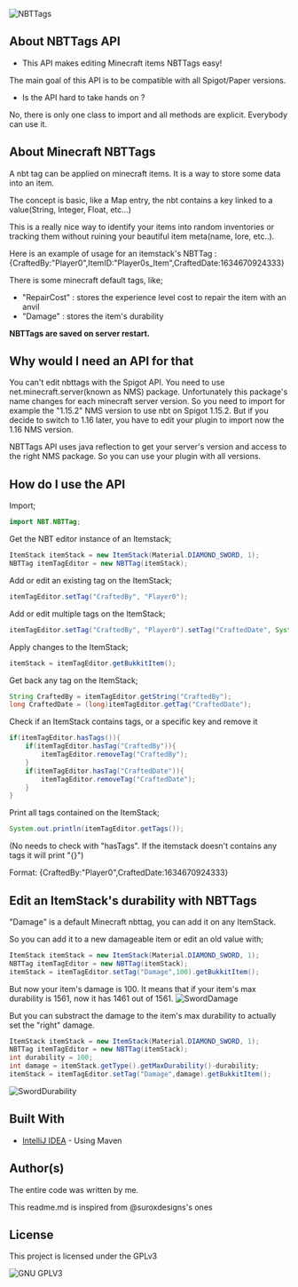 ![NBTTags](https://i.imgur.com/w4F5Ka3.png)

## About NBTTags API

- This API makes editing Minecraft items NBTTags easy!

The main goal of this API is to be compatible with all Spigot/Paper versions.

- Is the API hard to take hands on ?

No, there is only one class to import and all methods are explicit. Everybody can use it.

## About Minecraft NBTTags

A nbt tag can be applied on minecraft items. It is a way to store some data into an item.

The concept is basic, like a Map entry, the nbt contains a key linked to a value(String, Integer, Float, etc...)

This is a really nice way to identify your items into random inventories or tracking them without ruining your beautiful item meta(name, lore, etc..).

Here is an example of usage for an itemstack's NBTTag : {CraftedBy:"Player0",ItemID:"Player0s_Item",CraftedDate:1634670924333}

There is some minecraft default tags, like; 

- "RepairCost" : stores the experience level cost to repair the item with an anvil
- "Damage" : stores the item's durability

**NBTTags are saved on server restart.**

## Why would I need an API for that

You can't edit nbttags with the Spigot API. You need to use net.minecraft.server(known as NMS) package. Unfortunately this package's name changes for each minecraft server version. So you need to import for example the "1.15.2" NMS version to use nbt on Spigot 1.15.2. But if you decide to switch to 1.16 later, you have to edit your plugin to import now the 1.16 NMS version.

NBTTags API uses java reflection to get your server's version and access to the right NMS package. So you can use your plugin with all versions.

## How do I use the API

Import;
```java
import NBT.NBTTag;
```

Get the NBT editor instance of an Itemstack;

```java
ItemStack itemStack = new ItemStack(Material.DIAMOND_SWORD, 1);
NBTTag itemTagEditor = new NBTTag(itemStack);
```

Add or edit an existing tag on the ItemStack;

```java
itemTagEditor.setTag("CraftedBy", "Player0");
```

Add or edit multiple tags on the ItemStack;

```java
itemTagEditor.setTag("CraftedBy", "Player0").setTag("CraftedDate", System.currentTimeMillis());
```

Apply changes to the ItemStack;

```java
itemStack = itemTagEditor.getBukkitItem();
```

Get back any tag on the ItemStack;

```java
String CraftedBy = itemTagEditor.getString("CraftedBy");
long CraftedDate = (long)itemTagEditor.getTag("CraftedDate");
```

Check if an ItemStack contains tags, or a specific key and remove it

```java
if(itemTagEditor.hasTags()){
    if(itemTagEditor.hasTag("CraftedBy")){
        itemTagEditor.removeTag("CraftedBy");
    }
    if(itemTagEditor.hasTag("CraftedDate")){
        itemTagEditor.removeTag("CraftedDate");      
    }
}
```

Print all tags contained on the ItemStack;

```java
System.out.println(itemTagEditor.getTags());
```

(No needs to check with "hasTags". If the itemstack doesn't contains any tags it will print "{}")

Format: {CraftedBy:"Player0",CraftedDate:1634670924333}

## Edit an ItemStack's durability with NBTTags

"Damage" is a default Minecraft nbttag, you can add it on any ItemStack.

So you can add it to a new damageable item or edit an old value with;
```java
ItemStack itemStack = new ItemStack(Material.DIAMOND_SWORD, 1);
NBTTag itemTagEditor = new NBTTag(itemStack);
itemStack = itemTagEditor.setTag("Damage",100).getBukkitItem();
```

But now your item's damage is 100. It means that if your item's max durability is 1561, now it has 1461 out of 1561.
![SwordDamage](https://i.imgur.com/hUkv8GD.png)

But you can substract the damage to the item's max durability to actually set the "right" damage.
```java
ItemStack itemStack = new ItemStack(Material.DIAMOND_SWORD, 1);
NBTTag itemTagEditor = new NBTTag(itemStack);
int durability = 100;
int damage = itemStack.getType().getMaxDurability()-durability;
itemStack = itemTagEditor.setTag("Damage",damage).getBukkitItem();
```
![SwordDurability](https://i.imgur.com/q83TOGZ.png)

## Built With

* [IntelliJ IDEA](https://www.jetbrains.com/fr-fr/idea/) - Using Maven

## Author(s)

The entire code was written by me.

This readme.md is inspired from @suroxdesigns's ones

## License
 
This project is licensed under the GPLv3
 
![GNU GPLV3](https://imgur.com/imkUoGR.png)
